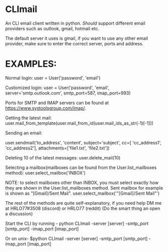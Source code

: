 # CLImail

An CLI email client written in python. _Should_ support different email providers such as outlook, gmail, hotmail etc.

The default server it uses is gmail, if you want to use any other email provider, make sure to enter the correct server,
ports and address.

# EXAMPLES:

Normal login:
user = User('password', 'email')

Customized login:
user = User('password', 'email', server='smtp.outlook.com',
smtp_port=587, imap_port=993)

Ports for SMTP and IMAP servers can be found at https://www.systoolsgroup.com/imap/.

Getting the latest mail:
user.mail_from_template(user.mail_from_id(user.mail_ids_as_str(-1)[-1]))

Sending an email:

user.sendmail('to_address', 'content', subject='subject', cc=[
'cc_address1', 'cc_address2'], attachments=['file1.txt', 'file2.txt'])

Deleting 10 of the latest messages:
user.delete_mail(10)

Selecting a mailbox(mailboxes can be found from the User.list_mailboxes method):
user.select_mailbox('INBOX')

NOTE: to select mailboxes other than INBOX, you must select exactly how they are shown in the User.list_mailboxes method. Sent mailbox for example is shown as "[Gmail]/Sent Mail".
user.select_mailbox('"[Gmail]/Sent Mail"')

The rest of the methods are quite self-explanatory, if you need help DM me at HRLO77#3508 (discord) or HRLO77 (reddit)
(Do the smart thing an open a discussion)

Start the CLI by running - python CLImail -server [server] -smtp_port [smtp_port] -imap_port [imap_port]

Or on unix- $python CLImail -server [server] -smtp_port [smtp_port] -imap_port [imap_port]
